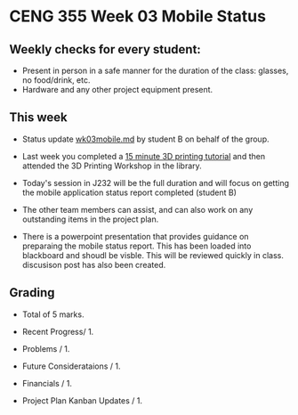 # CENG 355 Week 03 Mobile Status
## Weekly checks for every student:
- Present in person in a safe manner for the duration of the class: glasses, no food/drink, etc.
- Hardware and any other project equipment present.
## This week
- Status update [wk03mobile.md](wk03mobile.md) by student B on behalf of the group.
- Last week you completed a [15 minute 3D printing tutorial](https://sites.google.com/view/idealab3dprinting/tutorial) 
and then attended the 3D Printing Workshop in the library.

- Today's session in J232 will be the full duration and will focus on getting the mobile application status report completed (student B)
- The other team members can assist, and can also work on any outstanding items in the project plan. 

- There is a powerpoint presentation that provides guidance on preparaing the mobile status report. This has been loaded into blackboard and shoudl be visble. This will be reviewed quickly in class.  discusison post has also been created. 

## Grading

- Total of 5 marks.

- Recent Progress/ 1.
- Problems / 1.
- Future Considerataions / 1.
- Financials / 1.
- Project Plan Kanban Updates / 1.

